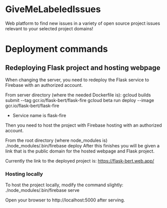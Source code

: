 # GiveMeLabeledIssues
Web platform to find new issues in a variety of open source project issues relevant to your selected project domains! 


# Deployment commands

## Redeploying Flask project and hosting webpage 
When changing the server, you need to redeploy the Flask service to Firebase with an authorized account.

From server directory (where the needed Dockerfile is):
gcloud builds submit --tag gcr.io/flask-bert/flask-fire
gcloud beta run deploy --image gcr.io/flask-bert/flask-fire
  - Service name is flask-fire

Then you need to host the project with Firebase hosting with an authorized account. 

From the root directory (where node_modules is)
./node_modules/.bin/firebase deploy
After this finishes you will be given a link that is the public domain for the hosted webpage and Flask project. 

Currently the link to the deployed project is: https://flask-bert.web.app/


### Hosting locally
To host the project locally, modify the command slightly:
./node_modules/.bin/firebase serve

Open your browser to http://localhost:5000 after serving. 
